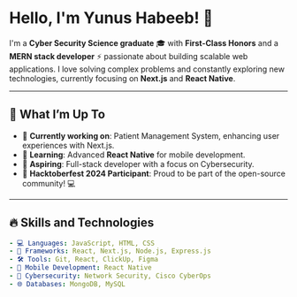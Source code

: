# Hello, I'm Yunus Habeeb! 👋

<!-- ![Profile Banner](https://github.com/yunushabeeb/yunushabeeb/blob/main/banner.png)  -->

I'm a **Cyber Security Science graduate** 🎓 with **First-Class Honors** and a **MERN stack developer** ⚡️ passionate about building scalable web applications. I love solving complex problems and constantly exploring new technologies, currently focusing on **Next.js** and **React Native**.

---

## 🚀 What I’m Up To

- 🔭 **Currently working on**: Patient Management System, enhancing user experiences with Next.js.
- 🌱 **Learning**: Advanced **React Native** for mobile development.
- 💼 **Aspiring**: Full-stack developer with a focus on Cybersecurity.
- 🎉 **Hacktoberfest 2024 Participant**: Proud to be part of the open-source community! 💻

---

## 🔥 Skills and Technologies

```yaml
- 💻 Languages: JavaScript, HTML, CSS
- 🔧 Frameworks: React, Next.js, Node.js, Express.js
- 🛠️ Tools: Git, React, ClickUp, Figma
- 📱 Mobile Development: React Native
- 🔐 Cybersecurity: Network Security, Cisco CyberOps
- 🌐 Databases: MongoDB, MySQL
```
